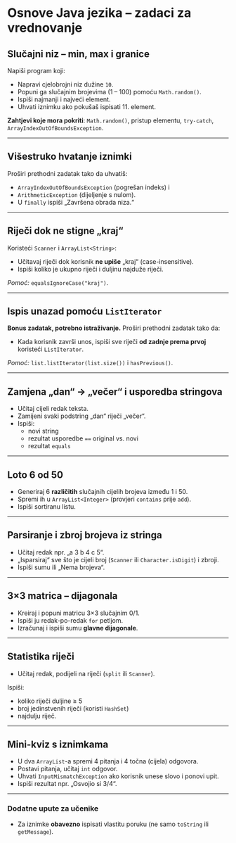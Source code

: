 # Osnove Java jezika – zadaci za vrednovanje

## Slučajni niz – min, max i granice
Napiši program koji:
- Napravi cjelobrojni niz dužine `10`.
- Popuni ga slučajnim brojevima (1 – 100) pomoću `Math.random()`.
- Ispiši najmanji i najveći element.
- Uhvati iznimku ako pokušaš ispisati 11. element.

**Zahtjevi koje mora pokriti**: `Math.random()`, pristup elementu, `try-catch`, `ArrayIndexOutOfBoundsException`.

---

## Višestruko hvatanje iznimki
Proširi prethodni zadatak tako da uhvatiš:
- `ArrayIndexOutOfBoundsException` (pogrešan indeks) i  
- `ArithmeticException` (dijeljenje s nulom).
- U `finally` ispiši „Završena obrada niza.“

---

## Riječi dok ne stigne „kraj“
Koristeći `Scanner` i `ArrayList<String>`:
- Učitavaj riječi dok korisnik **ne upiše** „kraj“ (case-insensitive).
- Ispiši koliko je ukupno riječi i duljinu najduže riječi.

*Pomoć:* `equalsIgnoreCase("kraj")`.

---

## Ispis unazad pomoću `ListIterator`
**Bonus zadatak, potrebno istraživanje.**
Proširi prethodni zadatak tako da:  
- Kada korisnik završi unos, ispiši sve riječi **od zadnje prema prvoj** koristeći `ListIterator`.

*Pomoć:* `list.listIterator(list.size())` i `hasPrevious()`.

---

## Zamjena „dan“ → „večer“ i usporedba stringova
- Učitaj cijeli redak teksta.
- Zamijeni svaki podstring „dan“ riječi „večer“.
- Ispiši:
   - novi string
   - rezultat usporedbe `==` original vs. novi
   - rezultat `equals`

---

## Loto 6 od 50
- Generiraj 6 **različitih** slučajnih cijelih brojeva između 1 i 50.
- Spremi ih u `ArrayList<Integer>` (provjeri `contains` prije `add`).
- Ispiši sortiranu listu.

---

## Parsiranje i zbroj brojeva iz stringa
- Učitaj redak npr. „a 3 b 4 c 5“.
- „Isparsiraj“ sve što je cijeli broj (`Scanner` ili `Character.isDigit`) i zbroji.
- Ispiši sumu ili „Nema brojeva“.

---

## 3×3 matrica – dijagonala
- Kreiraj i popuni matricu 3×3 slučajnim 0/1.
- Ispiši ju redak-po-redak `for` petljom.
- Izračunaj i ispiši sumu **glavne dijagonale**.

---

## Statistika riječi
- Učitaj redak, podijeli na riječi (`split` ili `Scanner`).

Ispiši:
- koliko riječi duljine ≥ 5  
- broj jedinstvenih riječi (koristi `HashSet`)  
- najdulju riječ.

---

## Mini-kviz s iznimkama
- U dva `ArrayList`-a spremi 4 pitanja i 4 točna (cijela) odgovora.
- Postavi pitanja, učitaj `int` odgovor.
- Uhvati `InputMismatchException` ako korisnik unese slovo i ponovi upit.
- Ispiši rezultat npr. „Osvojio si 3/4“.

---

### Dodatne upute za učenike 
- Za iznimke **obavezno** ispisati vlastitu poruku (ne samo `toString` ili `getMessage`).